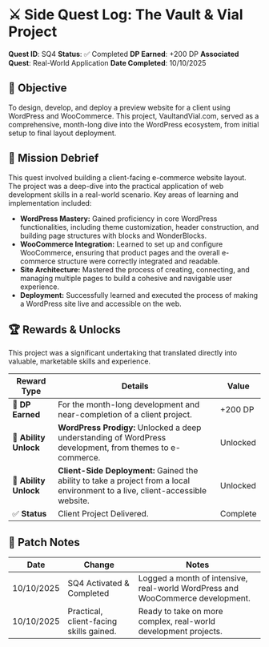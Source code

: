 # ⚔️ Side Quest Log: The Vault & Vial Project

**Quest ID**: SQ4
**Status**: ✅ Completed
**DP Earned**: +200 DP
**Associated Quest**: Real-World Application
**Date Completed**: 10/10/2025

## 🎯 Objective

To design, develop, and deploy a preview website for a client using WordPress and WooCommerce. This project, VaultandVial.com, served as a comprehensive, month-long dive into the WordPress ecosystem, from initial setup to final layout deployment.

## 📜 Mission Debrief

This quest involved building a client-facing e-commerce website layout. The project was a deep-dive into the practical application of web development skills in a real-world scenario. Key areas of learning and implementation included:

* **WordPress Mastery:** Gained proficiency in core WordPress functionalities, including theme customization, header construction, and building page structures with blocks and WonderBlocks.
* **WooCommerce Integration:** Learned to set up and configure WooCommerce, ensuring that product pages and the overall e-commerce structure were correctly integrated and readable.
* **Site Architecture:** Mastered the process of creating, connecting, and managing multiple pages to build a cohesive and navigable user experience.
* **Deployment:** Successfully learned and executed the process of making a WordPress site live and accessible on the web.

## 🏆 Rewards & Unlocks

This project was a significant undertaking that translated directly into valuable, marketable skills and experience.

| Reward Type | Details | Value |
| --- | --- | --- |
| 📜 **DP Earned** | For the month-long development and near-completion of a client project. | +200 DP |
| 🧠 **Ability Unlock** | **WordPress Prodigy:** Unlocked a deep understanding of WordPress development, from themes to e-commerce. | Unlocked |
| 🧠 **Ability Unlock** | **Client-Side Deployment:** Gained the ability to take a project from a local environment to a live, client-accessible website. | Unlocked |
| ✅ **Status** | Client Project Delivered. | Complete |

## 🧾 Patch Notes

| Date | Change | Notes |
| --- | --- | --- |
| 10/10/2025 | SQ4 Activated & Completed | Logged a month of intensive, real-world WordPress and WooCommerce development. |
| 10/10/2025 | Practical, client-facing skills gained. | Ready to take on more complex, real-world development projects. |
